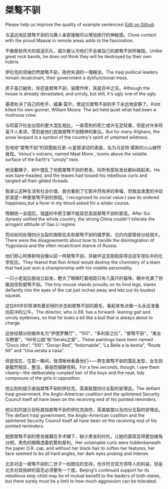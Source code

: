 # 桀骜不驯

Please help us improve the quality of example sentences! [Edit on Github](https://github.com/jiyushe/jiyu-example-sentence-source/blob/main/chinese/jieaobuxun.md)

<p><span class="chinese">与遥远地区桀骜不驯的马赛人亲密接触可以增加旅行的神秘感。</span><span class="english">Close contact with the proud Maasai in remote areas adds to the fascination.</span></p>

<p><span class="chinese">不像那些伟大的摇滚乐队，威尔曼认为他们不会被自己的桀骜不驯所摧毁。</span><span class="english">Unlike great rock bands, he does not think they will be destroyed by their own hubris.</span></p>

<p><span class="chinese">伊拉克的领袖仍然桀骜不驯，政府失调的一塌糊涂。</span><span class="english">The Iraqi political leaders remain recalcitrant, their government a dysfunctional mess.</span></p>

<p><span class="chinese">房子虽已破败，却还是桀骜不驯，装模作样，真是丑中之丑。</span><span class="english">Although the house is already devastated, and unruly, but still, it's ugly one of the ugly.</span></p>

<p><span class="chinese">基德处决了自己的枪手，威廉·莫尔，使这位桀骜不驯的手下永远地安静了。</span><span class="english">Kidd killed his own gunner, William Moore. The act held quiet what had been a mutinous crew.</span></p>

<p><span class="chinese">与阿富汗社会出现的更大混乱相比，一条雪豹的死亡或许无足轻重，但是对许多阿富汗人来讲，雪豹是他们民族桀骜不驯精神的象征。</span><span class="english">But for many Afghans, the snow leopard is a symbol of the country's spirit of untamed wildness.</span></p>

<p><span class="chinese">在地球“桀骜不驯”的双胞胎兄弟-火星那波动的表面，名为马亚特·蒙斯的火山赫然耸现。</span><span class="english">Venus's volcano, named Maat Mons , looms above the volatile surface of the Earth's "unruly" twin.</span></p>

<p><span class="chinese">他没戴帽子，树叶搅乱了他那桀骜不驯的卷发，叫所有那些发丝都纠结起来。</span><span class="english">He was bare-headed, and the leaves had tossed his rebellious curls and tangled all their gilded threads.</span></p>

<p><span class="chinese">我承认这种生活有社会价值，我也看到了它那井然有序的幸福，但我血液里的冲动却渴望一种更桀骜不驯的旅程。</span><span class="english">I recognized its social value.I saw its ordered happiness,but a fever in my blood asked for a wilder course.</span></p>

<p><span class="chinese">隋朝统一全国后，强盛的中原王朝不能容忍高丽桀骜不驯的表现。</span><span class="english">After Sui dynasty unified the whole country, the strong China couldn't tolerate the arrogant attitude of Gao Li regime.</span></p>

<p><span class="chinese">而对如何处理四分五裂的南斯拉夫和桀骜不驯的俄罗斯，北约内部曾经分歧很大。</span><span class="english">There were the disagreements about how to handle the disintegration of Yugoslavia and the often recalcitrant stance of Russia.</span></p>

<p><span class="chinese">他们担心阿泰斯特会像以前一样桀骜不驯，并破坏这支刚刚获得总冠军球队中的化学反应。</span><span class="english">They feared that Ron Artest would destroy the chemistry of a team that had just won a championship with his volatile personality.</span></p>

<p><span class="chinese">一只小老鼠后肢站立起来，瞪大了眼睛盯着相距只有几英尺的猫咪，眼中充满了骄傲自信和桀骜不驯。</span><span class="english">The tiny mouse stands proudly on its hind legs, stares defiantly into the eyes of the cat just inches away and lets out its loudest squeak.</span></p>

<p><span class="chinese">这位69岁的导演有着前倾的步态和桀骜不驯的眉毛，看起来有点像一头永远准备向前冲的公牛。</span><span class="english">The director, who is 69, has a forward- leaning gait and unruly eyebrows, so that he looks a bit like a bull that is always about to charge.</span></p>

<p><span class="chinese">这些绘稿分别被命名为“伊德罗舞厅”，“100”，“多利安之红”，“桀骜不驯”，“美女与野兽”，“66号公路”和“Serata之家”。</span><span class="english">These paintings have been named “Disco Idro”, “100”, “Dorian Red”, “Indomabile”, “La Bella e la bestia”, “Route 66” and “Una serata a casa”.</span></p>

<p><span class="chinese">但是现在，在那一瞬间，我清晰地看着他们——男生桀骜不驯的蓬乱发型，女生则是截然相反，整洁，美丽而镇静克制。</span><span class="english">For a few seconds, though, I saw them clearly—the deliberately rumpled hair of the boys and the neat, tidy composure of the girls in opposition.</span></p>

<p><span class="chinese">他尖刻的提示直指桀骜不驯的伊拉克，英美联盟四分五裂的安理会。</span><span class="english">The defiant Iraqi government, the Anglo-American coalition and the splintered Security Council itself all have been on the receiving end of his pointed reminders.</span></p>

<p><span class="chinese">他尖刻的提示目标直指桀骜不驯的伊拉克政府，英美联盟以及四分五裂的安理会。</span><span class="english">The defiant Iraqi government, the Anglo-American coalition and the splintered Security Council itself all have been on the receiving end of his pointed reminders.</span></p>

<p><span class="chinese">她那桀骜不驯的卷发被藏在手术帽下，缺少黑发的衬托，让她的面容显得更加棱角分明，黑色的眼睛透着机警和犀利。</span><span class="english">Her untamable curls were hiddenbeneath the paper O.R. cap, and without her black hair to soften her features, her face seemed to be all hard angles, her dark eyes probing and intense.</span></p>

<p><span class="chinese">北京对这一桀骜不驯的二世子一如既往的支持，也许符合双方领导人的利益，但是北京对其挑衅的容忍必须要有一个度。</span><span class="english">Beijing's continued support for its rebellious step-child may be of mutual benefit to the leaders of both states, but there surely must be a limit to how much aggression can be tolerated.</span></p>

